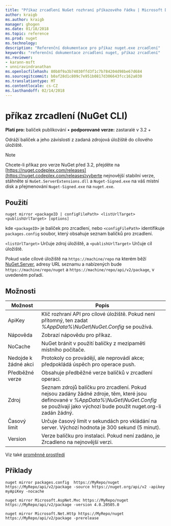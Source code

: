 ```yaml
---
title: "Příkaz zrcadlení NuGet rozhraní příkazového řádku | Microsoft Docs"
author: kraigb
ms.author: kraigb
manager: ghogen
ms.date: 01/18/2018
ms.topic: reference
ms.prod: nuget
ms.technology: 
description: "Referenční dokumentace pro příkaz nuget.exe zrcadlení"
keywords: "referenční dokumentace zrcadlení nuget, příkaz zrcadlení"
ms.reviewer:
- karann-msft
- unniravindranathan
ms.openlocfilehash: 80b8f9a3b74030ffd3f1c7b784204d98be67d684
ms.sourcegitcommit: b0af28d1c809c7e951b0817d306643fcc162a030
ms.translationtype: MT
ms.contentlocale: cs-CZ
ms.lasthandoff: 02/14/2018
---
```

# <a name="mirror-command-nuget-cli"></a>příkaz zrcadlení (NuGet CLI)

**Platí pro:** balíček publikování &bullet; **podporované verze:** zastaralé v 3.2 +

Odráží balíček a jeho závislosti z zadaná zdrojová úložiště do cílového úložiště.

> [!NOTE]
> Chcete-li příkaz pro verze NuGet před 3.2, přejděte na [https://nuget.codeplex.com/releases](https://nuget.codeplex.com/releases)vyberte nejnovější stabilní verze, stáhněte si `NuGet.ServerExtensions.dll` a `Nuget-Signed.exe` na váš místní disk a přejmenování `Nuget-Signed.exe` na `nuget.exe`.

## <a name="usage"></a>Použití

```cli
nuget mirror <packageID | configFilePath> <listUrlTarget> <publishUrlTarget> [options]
```

kde `<packageID>` je balíček pro zrcadlení, nebo `<configFilePath>` identifikuje `packages.config` soubor, který obsahuje seznam balíčků pro zrcadlení.

`<listUrlTarget>` Určuje zdroj úložiště, a `<publishUrlTarget>` Určuje cíl úložiště.

Pokud vaše cílové úložiště na `https://machine/repo` na kterém běží [NuGet.Server](../hosting-packages/nuget-server.md), adresy URL seznamu a nabízených bude `https://machine/repo/nuget` a `https://machine/repo/api/v2/package`, v uvedeném pořadí.

## <a name="options"></a>Možnosti

| Možnost | Popis |
| --- | --- |
| ApiKey | Klíč rozhraní API pro cílové úložiště. Pokud není přítomný, ten zadat *%AppData%\NuGet\NuGet.Config* se používá. |
| Nápověda | Zobrazí nápovědu pro příkaz. |
| NoCache | NuGet bránit v použití balíčky z mezipaměti místního počítače. |
| Nedojde k žádné akci | Protokoly co provádějí, ale neprovádí akce; předpokládá úspěch pro operace push. |
| Předběžné verze | Obsahuje předběžné verze balíčků v zrcadlení operaci. |
| Zdroj | Seznam zdrojů balíčku pro zrcadlení. Pokud nejsou zadány žádné zdroje, těm, které jsou definované v *%AppData%\NuGet\NuGet.Config* se používají jako výchozí bude použit nuget.org-li zadán žádný. |
| Časový limit | Určuje časový limit v sekundách pro vkládání na server. Výchozí hodnota je 300 sekund (5 minut). |
| Version | Verze balíčku pro instalaci. Pokud není zadáno, je Zrcadleno na nejnovější verzi. |

Viz také [proměnné prostředí](cli-ref-environment-variables.md)

## <a name="examples"></a>Příklady

```cli
nuget mirror packages.config  https://MyRepo/nuget https://MyRepo/api/v2/package -source https://nuget.org/api/v2 -apikey myApiKey -nocache

nuget mirror Microsoft.AspNet.Mvc https://MyRepo/nuget https://MyRepo/api/v2/package -version 4.0.20505.0

nuget mirror Microsoft.Net.Http https://MyRepo/nuget https://MyRepo/api/v2/package -prerelease
```
